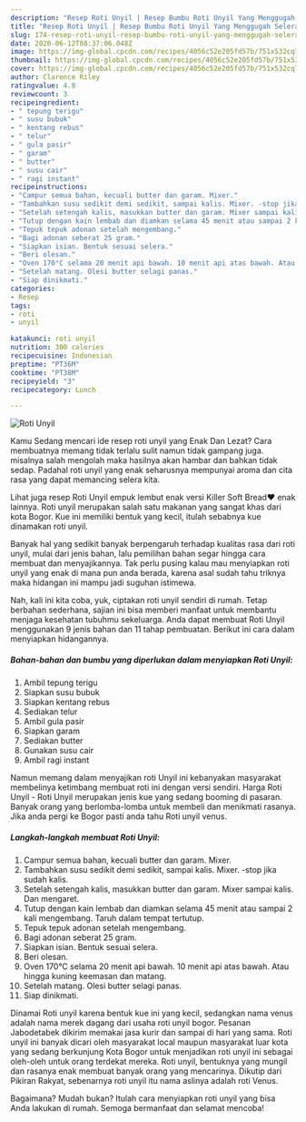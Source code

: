 ```yaml
---
description: "Resep Roti Unyil | Resep Bumbu Roti Unyil Yang Menggugah Selera"
title: "Resep Roti Unyil | Resep Bumbu Roti Unyil Yang Menggugah Selera"
slug: 174-resep-roti-unyil-resep-bumbu-roti-unyil-yang-menggugah-selera
date: 2020-06-12T08:37:06.048Z
image: https://img-global.cpcdn.com/recipes/4056c52e205fd57b/751x532cq70/roti-unyil-foto-resep-utama.jpg
thumbnail: https://img-global.cpcdn.com/recipes/4056c52e205fd57b/751x532cq70/roti-unyil-foto-resep-utama.jpg
cover: https://img-global.cpcdn.com/recipes/4056c52e205fd57b/751x532cq70/roti-unyil-foto-resep-utama.jpg
author: Clarence Riley
ratingvalue: 4.8
reviewcount: 3
recipeingredient:
- " tepung terigu"
- " susu bubuk"
- " kentang rebus"
- " telur"
- " gula pasir"
- " garam"
- " butter"
- " susu cair"
- " ragi instant"
recipeinstructions:
- "Campur semua bahan, kecuali butter dan garam. Mixer."
- "Tambahkan susu sedikit demi sedikit, sampai kalis. Mixer. -stop jika sudah kalis."
- "Setelah setengah kalis, masukkan butter dan garam. Mixer sampai kalis. Dan mengaret."
- "Tutup dengan kain lembab dan diamkan selama 45 menit atau sampai 2 kali mengembang. Taruh dalam tempat tertutup."
- "Tepuk tepuk adonan setelah mengembang."
- "Bagi adonan seberat 25 gram."
- "Siapkan isian. Bentuk sesuai selera."
- "Beri olesan."
- "Oven 170°C selama 20 menit api bawah. 10 menit api atas bawah. Atau hingga kuning keemasan dan matang."
- "Setelah matang. Olesi butter selagi panas."
- "Siap dinikmati."
categories:
- Resep
tags:
- roti
- unyil

katakunci: roti unyil 
nutrition: 300 calories
recipecuisine: Indonesian
preptime: "PT36M"
cooktime: "PT38M"
recipeyield: "3"
recipecategory: Lunch

---
```



![Roti Unyil](https://img-global.cpcdn.com/recipes/4056c52e205fd57b/751x532cq70/roti-unyil-foto-resep-utama.jpg)

Kamu Sedang mencari ide resep roti unyil yang Enak Dan Lezat? Cara membuatnya memang tidak terlalu sulit namun tidak gampang juga. misalnya salah mengolah maka hasilnya akan hambar dan bahkan tidak sedap. Padahal roti unyil yang enak seharusnya mempunyai aroma dan cita rasa yang dapat memancing selera kita.

Lihat juga resep Roti Unyil empuk lembut enak versi Killer Soft Bread❤️ enak lainnya. Roti unyil merupakan salah satu makanan yang sangat khas dari kota Bogor. Kue ini memiliki bentuk yang kecil, itulah sebabnya kue dinamakan roti unyil.

Banyak hal yang sedikit banyak berpengaruh terhadap kualitas rasa dari roti unyil, mulai dari jenis bahan, lalu pemilihan bahan segar hingga cara membuat dan menyajikannya. Tak perlu pusing kalau mau menyiapkan roti unyil yang enak di mana pun anda berada, karena asal sudah tahu triknya maka hidangan ini mampu jadi suguhan istimewa.


Nah, kali ini kita coba, yuk, ciptakan roti unyil sendiri di rumah. Tetap berbahan sederhana, sajian ini bisa memberi manfaat untuk membantu menjaga kesehatan tubuhmu sekeluarga. Anda dapat membuat Roti Unyil menggunakan 9 jenis bahan dan 11 tahap pembuatan. Berikut ini cara dalam menyiapkan hidangannya.

<!--inarticleads1-->

##### Bahan-bahan dan bumbu yang diperlukan dalam menyiapkan Roti Unyil:

1. Ambil  tepung terigu
1. Siapkan  susu bubuk
1. Siapkan  kentang rebus
1. Sediakan  telur
1. Ambil  gula pasir
1. Siapkan  garam
1. Sediakan  butter
1. Gunakan  susu cair
1. Ambil  ragi instant


Namun memang dalam menyajikan roti Unyil ini kebanyakan masyarakat membelinya ketimbang membuat roti ini dengan versi sendiri. Harga Roti Unyil - Roti Unyil merupakan jenis kue yang sedang booming di pasaran. Banyak orang yang berlomba-lomba untuk membeli dan menikmati rasanya. Jika anda pergi ke Bogor pasti anda tahu Roti unyil venus. 

<!--inarticleads2-->

##### Langkah-langkah membuat Roti Unyil:

1. Campur semua bahan, kecuali butter dan garam. Mixer.
1. Tambahkan susu sedikit demi sedikit, sampai kalis. Mixer. -stop jika sudah kalis.
1. Setelah setengah kalis, masukkan butter dan garam. Mixer sampai kalis. Dan mengaret.
1. Tutup dengan kain lembab dan diamkan selama 45 menit atau sampai 2 kali mengembang. Taruh dalam tempat tertutup.
1. Tepuk tepuk adonan setelah mengembang.
1. Bagi adonan seberat 25 gram.
1. Siapkan isian. Bentuk sesuai selera.
1. Beri olesan.
1. Oven 170°C selama 20 menit api bawah. 10 menit api atas bawah. Atau hingga kuning keemasan dan matang.
1. Setelah matang. Olesi butter selagi panas.
1. Siap dinikmati.


Dinamai Roti unyil karena bentuk kue ini yang kecil, sedangkan nama venus adalah nama merek dagang dari usaha roti unyil bogor. Pesanan Jabodetabek dikirim memakai jasa kurir dan sampai di hari yang sama. Roti unyil ini banyak dicari oleh masyarakat local maupun masyarakat luar kota yang sedang berkunjung Kota Bogor untuk menjadikan roti unyil ini sebagai oleh-oleh untuk orang terdekat mereka. Roti unyil, bentuknya yang mungil dan rasanya enak membuat banyak orang yang mencarinya. Dikutip dari Pikiran Rakyat, sebenarnya roti unyil itu nama aslinya adalah roti Venus. 

Bagaimana? Mudah bukan? Itulah cara menyiapkan roti unyil yang bisa Anda lakukan di rumah. Semoga bermanfaat dan selamat mencoba!
